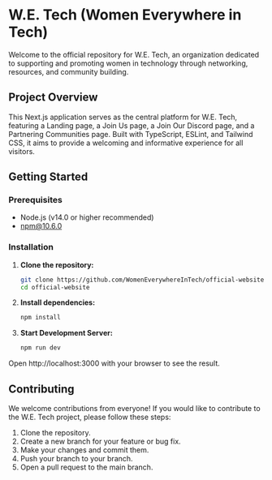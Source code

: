 # W.E. Tech (Women Everywhere in Tech)

Welcome to the official repository for W.E. Tech, an organization dedicated to supporting and promoting women in technology through networking, resources, and community building.

## Project Overview

This Next.js application serves as the central platform for W.E. Tech, featuring a Landing page, a Join Us page, a Join Our Discord page, and a Partnering Communities page. Built with TypeScript, ESLint, and Tailwind CSS, it aims to provide a welcoming and informative experience for all visitors.

## Getting Started

### Prerequisites

- Node.js (v14.0 or higher recommended)
- npm@10.6.0

### Installation

1. **Clone the repository:**

   ```bash
   git clone https://github.com/WomenEverywhereInTech/official-website.git
   cd official-website
   ```


2. **Install dependencies:**

   ```bash
   npm install
   ```

3. **Start Development Server:**

   ```bash
   npm run dev
   ```
Open http://localhost:3000 with your browser to see the result.

## Contributing

We welcome contributions from everyone! If you would like to contribute to the W.E. Tech project, please follow these steps:

1. Clone the repository.
2. Create a new branch for your feature or bug fix.
3. Make your changes and commit them.
4. Push your branch to your branch.
5. Open a pull request to the main branch.